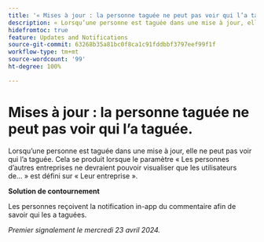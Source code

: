 ```yaml
---
title: '« Mises à jour : la personne taguée ne peut pas voir qui l’a taguée. »'
description: « Lorsqu’une personne est taguée dans une mise à jour, elle ne peut pas voir qui l’a taguée. » Cela se produit lorsque le paramètre « Les personnes d’autres entreprises ne devraient pouvoir visualiser que les utilisateurs de... » est défini sur « Leur entreprise. »
hidefromtoc: true
feature: Updates and Notifications
source-git-commit: 63268b35a81bc0f8ca1c91fddbbf3797eef99f1f
workflow-type: tm+mt
source-wordcount: '99'
ht-degree: 100%

---
```



# Mises à jour : la personne taguée ne peut pas voir qui l’a taguée.

<!--

>[!NOTE]
>
>This issue was fixed on May 23, 2024.

-->

Lorsqu’une personne est taguée dans une mise à jour, elle ne peut pas voir qui l’a taguée. Cela se produit lorsque le paramètre « Les personnes d’autres entreprises ne devraient pouvoir visualiser que les utilisateurs de... » est défini sur « Leur entreprise ».

**Solution de contournement**

Les personnes reçoivent la notification in-app du commentaire afin de savoir qui les a taguées.

_Premier signalement le mercredi 23 avril 2024._

